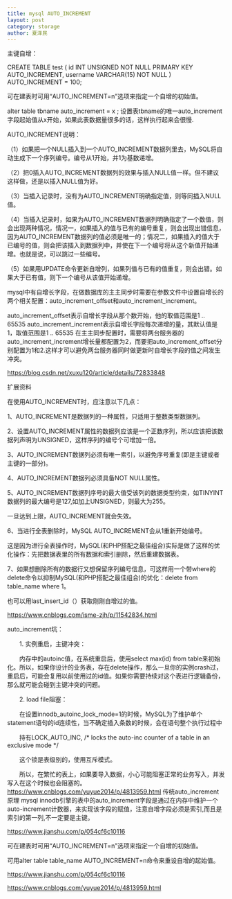 ```yaml
---
title: mysql AUTO_INCREMENT
layout: post
category: storage
author: 夏泽民
---
```

主键自增：

CREATE TABLE   test
(
id INT UNSIGNED NOT NULL PRIMARY KEY AUTO_INCREMENT,
username VARCHAR(15) NOT NULL
) AUTO_INCREMENT = 100;

可在建表时可用“AUTO_INCREMENT=n”选项来指定一个自增的初始值。


alter table tbname auto_increment = x ;
设置表tbname的唯一auto_increment字段起始值从x开始，如果此表数据量很多的话，这样执行起来会很慢.


AUTO_INCREMENT说明：

（1）如果把一个NULL插入到一个AUTO_INCREMENT数据列里去，MySQL将自动生成下一个序列编号。编号从1开始，并1为基数递增。

（2）把0插入AUTO_INCREMENT数据列的效果与插入NULL值一样。但不建议这样做，还是以插入NULL值为好。

（3）当插入记录时，没有为AUTO_INCREMENT明确指定值，则等同插入NULL值。

（4）当插入记录时，如果为AUTO_INCREMENT数据列明确指定了一个数值，则会出现两种情况，情况一，如果插入的值与已有的编号重复，则会出现出错信息，因为AUTO_INCREMENT数据列的值必须是唯一的；情况二，如果插入的值大于已编号的值，则会把该插入到数据列中，并使在下一个编号将从这个新值开始递增。也就是说，可以跳过一些编号。

（5）如果用UPDATE命令更新自增列，如果列值与已有的值重复，则会出错。如果大于已有值，则下一个编号从该值开始递增。
<!-- more -->
mysql中有自增长字段，在做数据库的主主同步时需要在参数文件中设置自增长的两个相关配置：auto_increment_offset和auto_increment_increment。

auto_increment_offset表示自增长字段从那个数开始，他的取值范围是1 .. 65535
auto_increment_increment表示自增长字段每次递增的量，其默认值是1，取值范围是1 .. 65535
在主主同步配置时，需要将两台服务器的auto_increment_increment增长量都配置为2，而要把auto_increment_offset分别配置为1和2.这样才可以避免两台服务器同时做更新时自增长字段的值之间发生冲突。

https://blog.csdn.net/xuxu120/article/details/72833848

扩展资料

在使用AUTO_INCREMENT时，应注意以下几点：

1、AUTO_INCREMENT是数据列的一种属性，只适用于整数类型数据列。

2、设置AUTO_INCREMENT属性的数据列应该是一个正数序列，所以应该把该数据列声明为UNSIGNED，这样序列的编号个可增加一倍。

3、AUTO_INCREMENT数据列必须有唯一索引，以避免序号重复(即是主键或者主键的一部分)。

4、AUTO_INCREMENT数据列必须具备NOT NULL属性。

5、AUTO_INCREMENT数据列序号的最大值受该列的数据类型约束，如TINYINT数据列的最大编号是127,如加上UNSIGNED，则最大为255。

一旦达到上限，AUTO_INCREMENT就会失效。

6、当进行全表删除时，MySQL AUTO_INCREMENT会从1重新开始编号。

这是因为进行全表操作时，MySQL(和PHP搭配之最佳组合)实际是做了这样的优化操作：先把数据表里的所有数据和索引删除，然后重建数据表。

7、如果想删除所有的数据行又想保留序列编号信息，可这样用一个带where的delete命令以抑制MySQL(和PHP搭配之最佳组合)的优化：delete from table_name where 1。

也可以用last_insert_id（）获取刚刚自增过的值。

https://www.cnblogs.com/isme-zjh/p/11542834.html

auto_increment坑：

　　1. 实例重启，主键冲突：

　　内存中的autoinc值，在系统重启后，使用select max(id) from table来初始化。所以，如果你设计的业务表，存在delete操作，那么一旦你的实例crash过，重启后，可能会复用以前使用过的id值。如果你需要持续对这个表进行逻辑备份，那么就可能会碰到主键冲突的问题。

 

　　2. load file阻塞：

　　在设置innodb_autoinc_lock_mode=1的时候，MySQL为了维护单个statement语句的id连续性，当不确定插入条数的时候，会在语句整个执行过程中

　　持有LOCK_AUTO_INC, /* locks the auto-inc counter of a table in an exclusive mode */

　　这个锁是表级别的，使用互斥模式。

　　所以，在繁忙的表上，如果要导入数据，小心可能阻塞正常的业务写入，并发写入在这个时候也会阻塞的。
　　
　　
　　https://www.cnblogs.com/yuyue2014/p/4813959.html
传统auto_increment原理
mysql innodb引擎的表中的auto_increment字段是通过在内存中维护一个auto-increment计数器，来实现该字段的赋值，注意自增字段必须是索引,而且是索引的第一列,不一定要是主键。

https://www.jianshu.com/p/054cf6c10116

可在建表时可用“AUTO_INCREMENT=n”选项来指定一个自增的初始值。

可用alter table table_name AUTO_INCREMENT=n命令来重设自增的起始值。

https://www.jianshu.com/p/054cf6c10116

https://www.cnblogs.com/yuyue2014/p/4813959.html